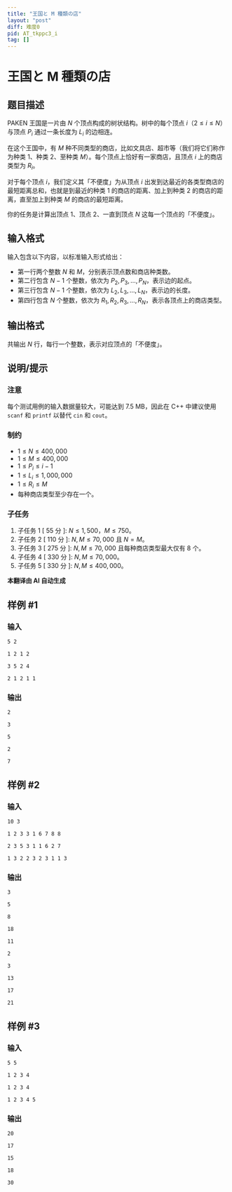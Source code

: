 ```yaml
---
title: "王国と M 種類の店"
layout: "post"
diff: 难度0
pid: AT_tkppc3_i
tag: []
---
```


# 王国と M 種類の店

## 题目描述

PAKEN 王国是一片由 $N$ 个顶点构成的树状结构。树中的每个顶点 $i$（$2 \leq i \leq N$）与顶点 $P_i$ 通过一条长度为 $L_i$ 的边相连。

在这个王国中，有 $M$ 种不同类型的商店，比如文具店、超市等（我们将它们称作为种类 $1$、种类 $2$、至种类 $M$）。每个顶点上恰好有一家商店，且顶点 $i$ 上的商店类型为 $R_i$。

对于每个顶点 $i$，我们定义其「不便度」为从顶点 $i$ 出发到达最近的各类型商店的最短距离总和，也就是到最近的种类 $1$ 的商店的距离、加上到种类 $2$ 的商店的距离，直至加上到种类 $M$ 的商店的最短距离。

你的任务是计算出顶点 $1$、顶点 $2$、一直到顶点 $N$ 这每一个顶点的「不便度」。

## 输入格式

输入包含以下内容，以标准输入形式给出：

- 第一行两个整数 $N$ 和 $M$，分别表示顶点数和商店种类数。
- 第二行包含 $N-1$ 个整数，依次为 $P_2, P_3, \ldots, P_N$，表示边的起点。
- 第三行包含 $N-1$ 个整数，依次为 $L_2, L_3, \ldots, L_N$，表示边的长度。
- 第四行包含 $N$ 个整数，依次为 $R_1, R_2, R_3, \ldots, R_N$，表示各顶点上的商店类型。

## 输出格式

共输出 $N$ 行，每行一个整数，表示对应顶点的「不便度」。

## 说明/提示

### 注意

每个测试用例的输入数据量较大，可能达到 $7.5\ \text{MB}$，因此在 C++ 中建议使用 `scanf` 和 `printf` 以替代 `cin` 和 `cout`。

### 制约

- $1 \leq N \leq 400,000$
- $1 \leq M \leq 400,000$
- $1 \leq P_i \leq i - 1$
- $1 \leq L_i \leq 1,000,000$
- $1 \leq R_i \leq M$
- 每种商店类型至少存在一个。

### 子任务

1. 子任务 1 \[ $55$ 分 \]: $N \leq 1,500$，$M \leq 750$。
2. 子任务 2 \[ $110$ 分 \]: $N, M \leq 70,000$ 且 $N = M$。
3. 子任务 3 \[ $275$ 分 \]: $N, M \leq 70,000$ 且每种商店类型最大仅有 $8$ 个。
4. 子任务 4 \[ $330$ 分 \]: $N, M \leq 70,000$。
5. 子任务 5 \[ $330$ 分 \]: $N, M \leq 400,000$。

 **本翻译由 AI 自动生成**

## 样例 #1

### 输入

```
5 2
1 2 1 2
3 5 2 4
2 1 2 1 1
```

### 输出

```
2
3
5
2
7
```

## 样例 #2

### 输入

```
10 3
1 2 3 3 1 6 7 8 8
2 3 5 3 1 1 6 2 7
1 3 2 2 3 2 3 1 1 3
```

### 输出

```
3
5
8
18
11
2
3
13
17
21
```

## 样例 #3

### 输入

```
5 5
1 2 3 4
1 2 3 4
1 2 3 4 5
```

### 输出

```
20
17
15
18
30
```


